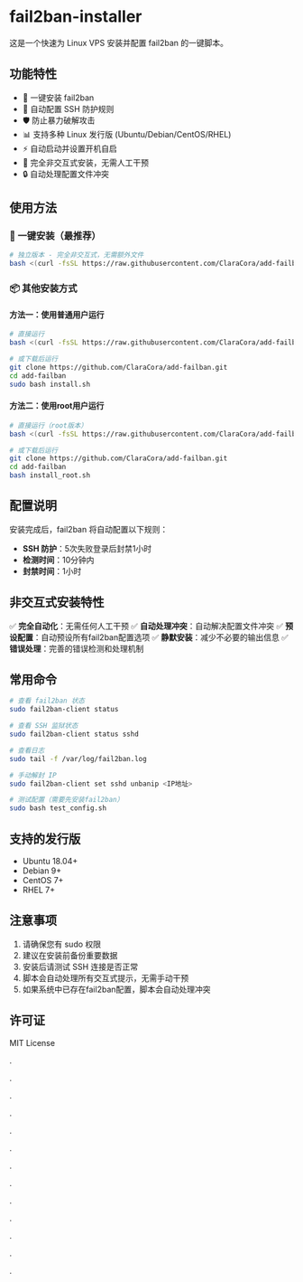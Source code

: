 # fail2ban-installer

这是一个快速为 Linux VPS 安装并配置 fail2ban 的一键脚本。

## 功能特性

- 🚀 一键安装 fail2ban
- 🔧 自动配置 SSH 防护规则
- 🛡️ 防止暴力破解攻击
- 📊 支持多种 Linux 发行版 (Ubuntu/Debian/CentOS/RHEL)
- ⚡ 自动启动并设置开机自启
- 🤖 完全非交互式安装，无需人工干预
- 🔒 自动处理配置文件冲突

## 使用方法

### 🚀 一键安装（最推荐）
```bash
# 独立版本 - 完全非交互式，无需额外文件
bash <(curl -fsSL https://raw.githubusercontent.com/ClaraCora/add-failban/main/install_standalone.sh)
```

### 📦 其他安装方式

#### 方法一：使用普通用户运行
```bash
# 直接运行
bash <(curl -fsSL https://raw.githubusercontent.com/ClaraCora/add-failban/main/install.sh)

# 或下载后运行
git clone https://github.com/ClaraCora/add-failban.git
cd add-failban
sudo bash install.sh
```

#### 方法二：使用root用户运行
```bash
# 直接运行（root版本）
bash <(curl -fsSL https://raw.githubusercontent.com/ClaraCora/add-failban/main/install_root.sh)

# 或下载后运行
git clone https://github.com/ClaraCora/add-failban.git
cd add-failban
bash install_root.sh
```

## 配置说明

安装完成后，fail2ban 将自动配置以下规则：

- **SSH 防护**：5次失败登录后封禁1小时
- **检测时间**：10分钟内
- **封禁时间**：1小时

## 非交互式安装特性

✅ **完全自动化**：无需任何人工干预
✅ **自动处理冲突**：自动解决配置文件冲突
✅ **预设配置**：自动预设所有fail2ban配置选项
✅ **静默安装**：减少不必要的输出信息
✅ **错误处理**：完善的错误检测和处理机制

## 常用命令

```bash
# 查看 fail2ban 状态
sudo fail2ban-client status

# 查看 SSH 监狱状态
sudo fail2ban-client status sshd

# 查看日志
sudo tail -f /var/log/fail2ban.log

# 手动解封 IP
sudo fail2ban-client set sshd unbanip <IP地址>

# 测试配置（需要先安装fail2ban）
sudo bash test_config.sh
```

## 支持的发行版

- Ubuntu 18.04+
- Debian 9+
- CentOS 7+
- RHEL 7+

## 注意事项

1. 请确保您有 sudo 权限
2. 建议在安装前备份重要数据
3. 安装后请测试 SSH 连接是否正常
4. 脚本会自动处理所有交互式提示，无需手动干预
5. 如果系统中已存在fail2ban配置，脚本会自动处理冲突

## 许可证

MIT License

.

.

.

.

.

.

.

.

.

.

.

.

.
